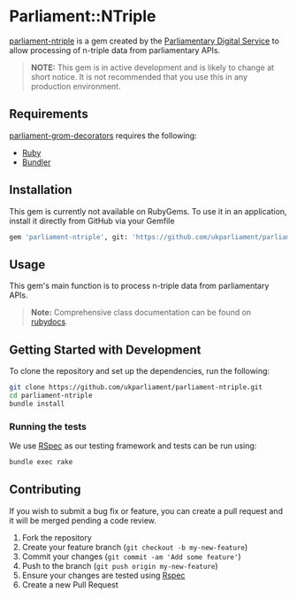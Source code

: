 # Parliament::NTriple

[parliament-ntriple](http://rubygems.org/gems/parliament-ntriple) is a gem created by the [Parliamentary Digital Service](https://www.parliament.uk/mps-lords-and-offices/offices/bicameral/parliamentary-digital-service/) to allow processing of n-triple data from parliamentary APIs.

> **NOTE:** This gem is in active development and is likely to change at short notice. It is not recommended that you use this in any production environment.

## Requirements
[parliament-grom-decorators](http://github.com/ukparliament/parliament-grom-decorators) requires the following:
* [Ruby](https://www.ruby-lang.org/en/)
* [Bundler](http://http://bundler.io/)

## Installation

This gem is currently not available on RubyGems. To use it in an application, install it directly from GitHub via your Gemfile
```bash
gem 'parliament-ntriple', git: 'https://github.com/ukparliament/parliament-ntriple.git', branch: 'master'
```

## Usage

This gem's main function is to process n-triple data from parliamentary APIs.

> **Note:** Comprehensive class documentation can be found on [rubydocs](http://www.rubydoc.info/github/ukparliament/parliament-ntriple/master/file/README.md).

## Getting Started with Development
To clone the repository and set up the dependencies, run the following:
```bash
git clone https://github.com/ukparliament/parliament-ntriple.git
cd parliament-ntriple
bundle install
```

### Running the tests
We use [RSpec](http://rspec.info/) as our testing framework and tests can be run using:
```bash
bundle exec rake
```

## Contributing
If you wish to submit a bug fix or feature, you can create a pull request and it will be merged pending a code review.

1. Fork the repository
1. Create your feature branch (`git checkout -b my-new-feature`)
1. Commit your changes (`git commit -am 'Add some feature'`)
1. Push to the branch (`git push origin my-new-feature`)
1. Ensure your changes are tested using [Rspec](http://rspec.info/)
1. Create a new Pull Request
